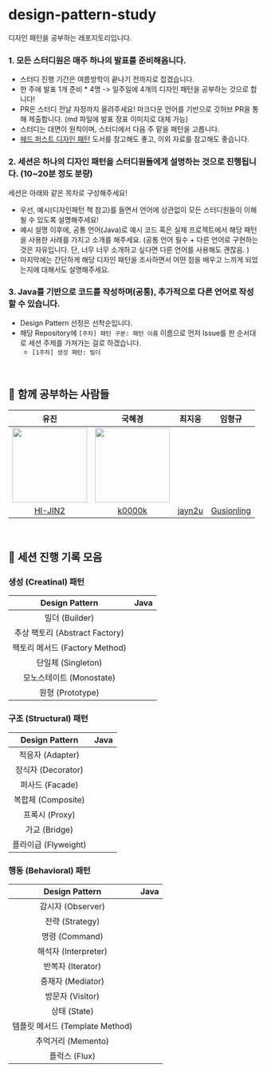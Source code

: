 # design-pattern-study
디자인 패턴을 공부하는 레포지토리입니다.

### 1. 모든 스터디원은 매주 하나의 발표를 준비해옵니다.
- 스터디 진행 기간은 여름방학이 끝나기 전까지로 잡겠습니다.
- 한 주에 발표 1개 준비 * 4명 -> 일주일에 4개의 디자인 패턴을 공부하는 것으로 합니다!
- PR은 스터디 전날 자정까지 올려주세요! 마크다운 언어를 기반으로 깃허브 PR을 통해 제출합니다. (md 파일에 발표 장표 이미지로 대체 가능)
- 스터디는 대면이 원칙이며, 스터디에서 다음 주 맡을 패턴을 고릅니다.
- [헤드 퍼스트 디자인 패턴](https://m.yes24.com/Goods/Detail/108192370) 도서를 참고해도 좋고, 이외 자료를 참고해도 좋습니다.

### 2. 세션은 하나의 디자인 패턴을 스터디원들에게 설명하는 것으로 진행됩니다. (10~20분 정도 분량)
세션은 아래와 같은 목차로 구성해주세요!

- 우선, 예시(디자인패턴 책 참고)를 들면서 언어에 상관없이 모든 스터디원들이 이해될 수 있도록 설명해주세요!
- 예시 설명 이후에, 공통 언어(Java)로 예시 코드 혹은 실제 프로젝트에서 해당 패턴을 사용한 사례를 가지고 소개를 해주세요. (공통 언어 필수 + 다른 언어로 구현하는 것은 자유입니다. 단, 너무 너무 소개하고 싶다면 다른 언어를 사용해도 괜찮음. )  
- 마지막에는 간단하게 해당 디자인 패턴을 조사하면서 어떤 점을 배우고 느끼게 되었는지에 대해서도 설명해주세요.

### 3. Java를 기반으로 코드를 작성하며(공통), 추가적으로 다른 언어로 작성할 수 있습니다.
- Design Pattern 선정은 선착순입니다.   
- 해당 Repository에 `[주차] 패턴 구분: 패턴 이름` 이름으로 먼저 Issue를 판 순서대로 세션 주제를 가져가는 걸로 하겠습니다.
  -  `[1주차] 생성 패턴: 빌더`

<br>

## 👥 함께 공부하는 사람들

| 유진 | 국혜경 | 최지웅 | 임형규 | 
|:--------:|:-------:| :-------:| :-------:| 
|<img width="150" src="https://github.com/objet-team/objet-backend/assets/94737714/7a0a7377-9533-43da-814b-3118cbe47a40">| <img width="150" src = "https://github.com/objet-team/objet-backend/assets/94737714/b7fc017c-7c90-4056-b9dd-049b7f994322"> |
| [HI-JIN2](https://github.com/HI-JIN2) | [k0000k](https://github.com/k0000k)  | [jayn2u](https://github.com/jayn2u) | [Gusionling](https://github.com/Gusionling)
<br>

## 📁 세션 진행 기록 모음
### 생성 (Creatinal) 패턴
| Design Pattern | Java |
| :--: | :--: |
| 빌더 (Builder) | |
| 추상 팩토리 (Abstract Factory) ||
| 팩토리 메서드 (Factory Method) | |
| 단일체 (Singleton) ||
| 모노스테이트 (Monostate)
| 원형 (Prototype)

### 구조 (Structural) 패턴
| Design Pattern | Java |
| :--: | :--: |
| 적응자 (Adapter) ||
| 장식자 (Decorator) | |
| 퍼사드 (Facade) | |
| 복합체 (Composite)
| 프록시 (Proxy) ||
| 가교 (Bridge)
| 플라이급 (Flyweight)

### 행동 (Behavioral) 패턴
| Design Pattern | Java |
| :--: | :--: |
| 감시자 (Observer) | |
| 전략 (Strategy) |
| 명령 (Command) | |
| 해석자 (Interpreter)
| 반복자 (Iterator)
| 중재자 (Mediator)
| 방문자 (Visitor)
| 상태 (State) | |
| 템플릿 메서드 (Template Method) |
| 추억거리 (Memento)
| 플럭스 (Flux) | | 
